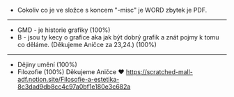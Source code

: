 - Cokoliv co je ve složce s koncem "-misc" je WORD zbytek je PDF.

---

- GMD - je historie grafiky (100%)
- B - jsou ty kecy o grafice aka jak být dobrý grafik a znát pojmy k tomu co děláme. (Děkujeme Aničce za 23,24.) (100%)
---
- Dějiny umění (100%)
- Filozofie (100%) Děkujeme Aničce ♥
https://scratched-mall-adf.notion.site/Filosofie-a-estetika-8c3dad9db8cc4c97a0bf1e180e3c682a



 
